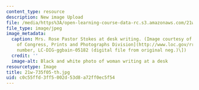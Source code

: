 ```yaml
---
content_type: resource
description: New image Upload
file: /media/https%3A/open-learning-course-data-rc.s3.amazonaws.com/21w-735-writing-and-reading-the-essay-fall-2005/c0c55ffd3ff5002d53d8a72ff0ec5f54_21w-735f05-th.jpg
file_type: image/jpeg
image_metadata:
  caption: Mrs. Rose Pastor Stokes at desk writing. (Image courtesy of the [Library
    of Congress, Prints and Photographs Division](http://www.loc.gov/rr/print/) \[reproduction
    number, LC-DIG-ggbain-05182 (digital file from original neg.)\])
  credit: ''
  image-alt: Black and white photo of woman writing at a desk
resourcetype: Image
title: 21w-735f05-th.jpg
uid: c0c55ffd-3ff5-002d-53d8-a72ff0ec5f54
---
```

